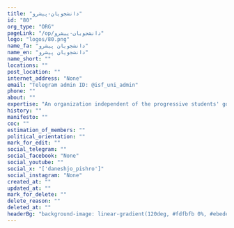 ```yaml
---
title: "دانشجویان-پیشرو"
id: "80"
org_type: "ORG"
pageLink: "/op/دانشجویان-پیشرو"
logo: "logos/80.png"
name_fa: "دانشجویان پیشرو"
name_en: "دانشجویان پیشرو"
name_short: ""
locations: ""
post_location: ""
internet_address: "None"
email: "Telegram admin ID: @isf_uni_admin"
phone: ""
about: ""
expertise: "An organization independent of the progressive students' government (Established: 02/27/2018)"
history: ""
manifesto: ""
coc: ""
estimation_of_members: ""
political_orientation: ""
mark_for_edit: ""
social_telegram: ""
social_facebook: "None"
social_youtube: ""
social_x: "['daneshjo_pishro']"
social_instagram: "None"
created_at: ""
updated_at: ""
mark_for_delete: ""
delete_reason: ""
deleted_at: ""
headerBg: "background-image: linear-gradient(120deg, #fdfbfb 0%, #ebedee 100%);"
---
```


